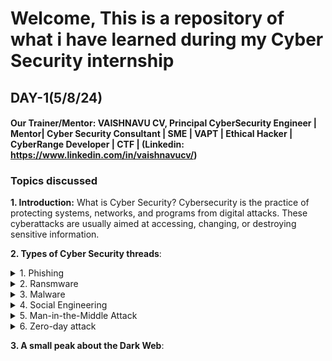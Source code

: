 # Welcome, This is a repository of what i have learned during my Cyber Security internship

## DAY-1(5/8/24)
#### Our Trainer/Mentor: VAISHNAVU CV, Principal CyberSecurity Engineer | Mentor| Cyber Security Consultant | SME | VAPT | Ethical Hacker | CyberRange Developer | CTF | (Linkedin: https://www.linkedin.com/in/vaishnavucv/)
### Topics discussed
__1. Introduction:__ What is Cyber Security?
Cybersecurity is the practice of protecting systems, networks, and programs from digital attacks. These cyberattacks are usually aimed at accessing, changing, or destroying sensitive information.

__2. Types of Cyber Security threads__: 
<details>
   <summary>1. Phishing</summary>
   <p>Uses fraudulent emails, text messages, phone calls or websites to trick people into sharing sensitive data, downloading malware or otherwise exposing themselves to cybercrime.</p>
</details>
<details>
   <summary>2. Ransmware</summary>
   <p>Malware that locks and encrypts a victim's data, files, devices or systems, rendering them inaccessible and unusable until the attacker receives a ransom payment.</p>
</details>
<details>
   <summary>3. Malware</summary>
   <p>Any intrusive software developed by cyber criminals to steal data and damage or destroy computers and computer systems.</p>
</details>                             
<details>
   <summary>4. Social Engineering</summary>
   <p>Cyber security tactic that involves tricking people into sharing sensitive information or performing actions that can compromise computer systems or steal personal information.</p>
</details>                             
<details>
   <summary>5. Man-in-the-Middle Attack</summary>
   <p>When criminals interrupt the traffic between a two-party transaction.!
   ![mima](https://github.com/user-attachments/assets/2e051ef1-917c-4558-a88d-9416add5153a)</p>
</details>                 
<details>
   <summary>6. Zero-day attack</summary>
   <p>A zero-day attack takes place when hackers exploit the flaw before developers have a chance to address it.</p>
</details>   

__3. A small peak about the Dark Web__:



                    




   




